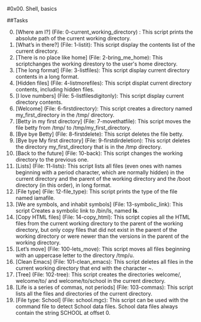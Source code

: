 #0x00. Shell, basics

##Tasks

0. [Where am I?]   (File: 0-current_working_directory) : This script prints the absolute path of the current working directory.
 1. [What’s in there?]   (File: 1-listit): This script display the contents list of the current directory.
 2. [There is no place like home]   (File: 2-bring_me_home): This scriptchanges the working direstory to the user's home directory.
 3. [The long format]   (File: 3-listfiles):  This script display current directory contents in a long format.
 4. [Hidden files]   (File: 4-listmorefiles): This script displat current directory contents, including hidden files.
 5. [I love numbers]   (File: 5-listfilesdigitonly): This script display current directory contents.
 6. [Welcome]   (File: 6-firstdirectory): This script creates a directory named my_first_directory in the /tmp/ directory.
 7. [Betty in my first directory]   (File: 7-movethatfile): This script moves the file betty from /tmp/ to /tmp/my_first_directory.
 8. [Bye bye Betty]   (File: 8-firstdelete): This script deletes the file betty.
 9. [Bye bye My first directory]   (File: 9-firstdirdeletion): This script deletes the directory my_first_directory that is in the /tmp directory.
 10. [Back to the future]   (File: 10-back): This script changes the working directory to the previous one.
 11. [Lists]   (File: 11-lists): This script lists all files (even ones with names beginning with a period character, which are normally hidden) in the current directory and the parent of the working directory and the /boot directory (in this order), in long format.
 12. [File type]   (File: 12-file_type): This script prints the type of the file named iamafile.
 13. [We are symbols, and inhabit symbols]   (File: 13-symbolic_link): This script Creates a symbolic link to /bin/ls, named __ls__.
 14. [Copy HTML files]   (File: 14-copy_html): This script copies all the HTML files from the current working directory to the parent of the working directory, but only copy files that did not exist in the parent of the working directory or were newer than the versions in the parent of the working directory.
 15. [Let’s move]   (File: 100-lets_move): This script moves all files beginning with an uppercase letter to the directory /tmp/u.
 16. [Clean Emacs]   (File: 101-clean_emacs): This script deletes all files in the current working directory that end with the character ~.
 17. [Tree]   (File: 102-tree): This script  creates the directories welcome/, welcome/to/ and welcome/to/school in the current directory.
 18. [Life is a series of commas, not periods]   (File: 103-commas): This script  lists all the files and directories of the current directory.
 19. [File type: School]   (File: school.mgc): This script  can be used with the command file to detect School data files. School data files always contain the string SCHOOL at offset 0.

